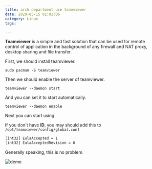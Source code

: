 ```yaml
---
title: arch department use teamviewer
date: 2020-05-15 01:01:06
category: Linux
tags:

---
```


**Teamviewer** is a simple and fast solution that can be used for remote control of application in the background of any firewall and NAT proxy, desktop sharing and file transfer.

First, we should install teamviewer.

```shell
sudo pacman -S teamviewer
```

Then we should enable the server of teamviewer.

```shell
teamviewer --daemon start
```

And you can set it to start automatically.

```shell
teamviewer --daemon enable
```

Next you can start using.

If you don't have **ID**, you may should add this to `/opt/teamviewer/config/global.conf`

```bash
[int32] EulaAccepted = 1 
[int32] EulaAcceptedRevision = 6
```

Generally speaking, this is no problem.

![demo](https://img-blog.csdnimg.cn/20200515011802279.png?x-oss-process=image/watermark,type_ZmFuZ3poZW5naGVpdGk,shadow_10,text_aHR0cHM6Ly9ibG9nLmNzZG4ubmV0L3FxXzM4NDEwNDk0,size_16,color_FFFFFF,t_70) 
